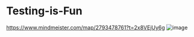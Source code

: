 # Testing-is-Fun
https://www.mindmeister.com/map/2793478761?t=2x8VEjUy6g
![image](https://github.com/AlyonkaNY/Testing-is-Fun/assets/134506592/05e49c42-55f7-428f-acdd-f2fe356508e0)
